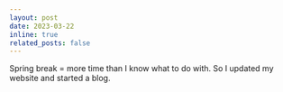 ```yaml
---
layout: post
date: 2023-03-22
inline: true
related_posts: false
---
```


Spring break = more time than I know what to do with. So I updated my website and started a blog.
